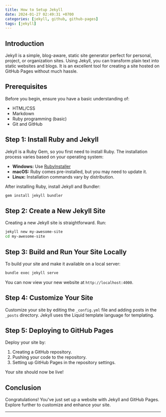 ```yaml
---
title: How to Setup Jekyll
date: 2024-01-27 02:49:31 +0700
categories: [jekyll, github, github-pages]
tags: [jekyll]
---
```


## Introduction

Jekyll is a simple, blog-aware, static site generator perfect for personal, project, or organization sites. Using Jekyll, you can transform plain text into static websites and blogs. It is an excellent tool for creating a site hosted on GitHub Pages without much hassle.

## Prerequisites

Before you begin, ensure you have a basic understanding of:

- HTML/CSS
- Markdown
- Ruby programming (basic)
- Git and GitHub

## Step 1: Install Ruby and Jekyll

Jekyll is a Ruby Gem, so you first need to install Ruby. The installation process varies based on your operating system:

- **Windows:** Use [RubyInstaller](https://rubyinstaller.org/)
- **macOS:** Ruby comes pre-installed, but you may need to update it.
- **Linux:** Installation commands vary by distribution.

After installing Ruby, install Jekyll and Bundler:

```bash
gem install jekyll bundler
```

## Step 2: Create a New Jekyll Site

Creating a new Jekyll site is straightforward. Run:

```bash
jekyll new my-awesome-site
cd my-awesome-site
```

## Step 3: Build and Run Your Site Locally

To build your site and make it available on a local server:

```bash
bundle exec jekyll serve
```

You can now view your new website at `http://localhost:4000`.

## Step 4: Customize Your Site

Customize your site by editing the `_config.yml` file and adding posts in the `_posts` directory. Jekyll uses the Liquid template language for templating.

## Step 5: Deploying to GitHub Pages

Deploy your site by:

1. Creating a GitHub repository.
2. Pushing your code to the repository.
3. Setting up GitHub Pages in the repository settings.

Your site should now be live!

## Conclusion

Congratulations! You've just set up a website with Jekyll and GitHub Pages. Explore further to customize and enhance your site.

---
